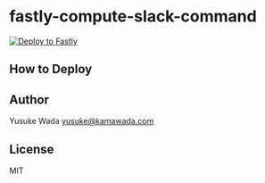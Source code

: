 # fastly-compute-slack-command

[![Deploy to Fastly](https://deploy.edgecompute.app/button)](https://deploy.edgecompute.app/deploy)

## How to Deploy

## Author

Yusuke Wada <yusuke@kamawada.com>

## License

MIT

